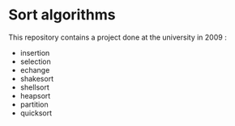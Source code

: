 # Sort algorithms

This repository contains a project done at the university in 2009 : 

- insertion
- selection
- echange
- shakesort
- shellsort
- heapsort
- partition
- quicksort